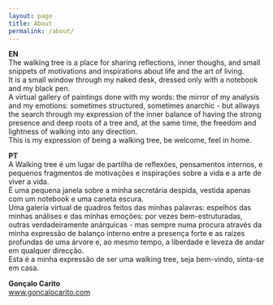 ```yaml
---
layout: page
title: About
permalink: /about/
---
```


**EN**  
The walking tree is a place for sharing reflections, inner thoughs, and small snippets of motivations and inspirations about life and the art of living.  
It is a small window through my naked desk, dressed only with a notebook and my black pen.  
A virtual gallery of paintings done with my words: the mirror of my analysis and my emotions: sometimes structured, sometimes anarchic - but allways the search through my expression of the inner balance of having the strong presence and deep roots of a tree and, at the same time, the freedom and lightness of walking into any direction.  
This is my expression of being a walking tree, be welcome, feel in home.  

**PT**  
A Walking tree é um lugar de partilha de reflexões, pensamentos internos, e pequenos fragmentos de motivações e inspirações sobre a vida e a arte de viver a vida.  
É uma pequena janela sobre a minha secretária despida, vestida apenas com um notebook e uma caneta escura.  
Uma galeria virtual de quadros feitos das minhas palavras: espelhos das minhas análises e das minhas emoções: por vezes bem-estruturadas, outras verdadeiramente anárquicas - mas sempre numa procura através da minha expressão de balanço interno entre a presença forte e as raízes profundas de uma árvore e, ao mesmo tempo, a liberdade e leveza de andar em qualquer direcção.  
Esta é a minha expressão de ser uma walking tree, seja bem-vindo, sinta-se em casa. 



**Gonçalo Carito**  
www.goncalocarito.com
